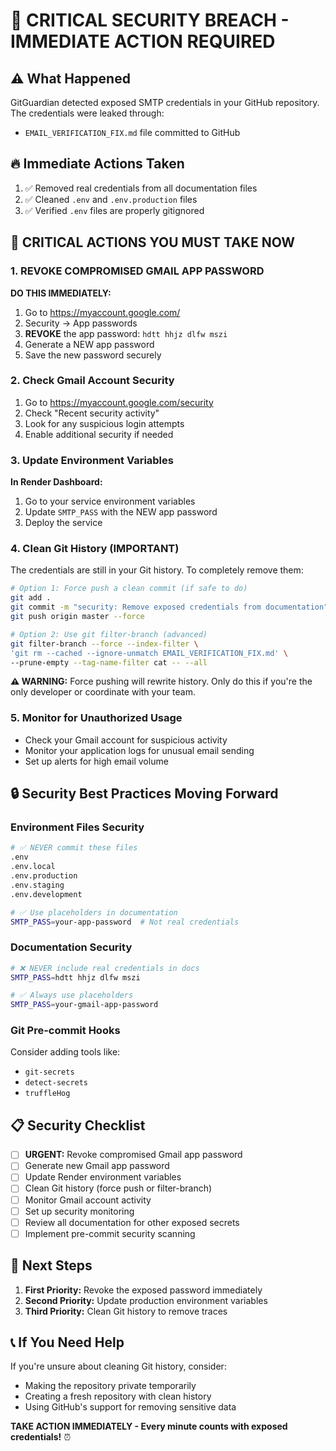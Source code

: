 # 🚨 CRITICAL SECURITY BREACH - IMMEDIATE ACTION REQUIRED

## ⚠️ **What Happened**
GitGuardian detected exposed SMTP credentials in your GitHub repository. The credentials were leaked through:
- `EMAIL_VERIFICATION_FIX.md` file committed to GitHub

## 🔥 **Immediate Actions Taken**
1. ✅ Removed real credentials from all documentation files
2. ✅ Cleaned `.env` and `.env.production` files
3. ✅ Verified `.env` files are properly gitignored

## 🚨 **CRITICAL ACTIONS YOU MUST TAKE NOW**

### 1. **REVOKE COMPROMISED GMAIL APP PASSWORD**
**DO THIS IMMEDIATELY:**
1. Go to https://myaccount.google.com/
2. Security → App passwords
3. **REVOKE** the app password: `hdtt hhjz dlfw mszi`
4. Generate a NEW app password
5. Save the new password securely

### 2. **Check Gmail Account Security**
1. Go to https://myaccount.google.com/security
2. Check "Recent security activity"
3. Look for any suspicious login attempts
4. Enable additional security if needed

### 3. **Update Environment Variables**
**In Render Dashboard:**
1. Go to your service environment variables
2. Update `SMTP_PASS` with the NEW app password
3. Deploy the service

### 4. **Clean Git History (IMPORTANT)**
The credentials are still in your Git history. To completely remove them:

```bash
# Option 1: Force push a clean commit (if safe to do)
git add .
git commit -m "security: Remove exposed credentials from documentation"
git push origin master --force

# Option 2: Use git filter-branch (advanced)
git filter-branch --force --index-filter \
'git rm --cached --ignore-unmatch EMAIL_VERIFICATION_FIX.md' \
--prune-empty --tag-name-filter cat -- --all
```

**⚠️ WARNING:** Force pushing will rewrite history. Only do this if you're the only developer or coordinate with your team.

### 5. **Monitor for Unauthorized Usage**
- Check your Gmail account for suspicious activity
- Monitor your application logs for unusual email sending
- Set up alerts for high email volume

## 🔒 **Security Best Practices Moving Forward**

### Environment Files Security
```bash
# ✅ NEVER commit these files
.env
.env.local
.env.production
.env.staging
.env.development

# ✅ Use placeholders in documentation
SMTP_PASS=your-app-password  # Not real credentials
```

### Documentation Security
```bash
# ❌ NEVER include real credentials in docs
SMTP_PASS=hdtt hhjz dlfw mszi

# ✅ Always use placeholders
SMTP_PASS=your-gmail-app-password
```

### Git Pre-commit Hooks
Consider adding tools like:
- `git-secrets`
- `detect-secrets`
- `truffleHog`

## 📋 **Security Checklist**

- [ ] **URGENT:** Revoke compromised Gmail app password
- [ ] Generate new Gmail app password
- [ ] Update Render environment variables
- [ ] Clean Git history (force push or filter-branch)
- [ ] Monitor Gmail account activity
- [ ] Set up security monitoring
- [ ] Review all documentation for other exposed secrets
- [ ] Implement pre-commit security scanning

## 🎯 **Next Steps**

1. **First Priority:** Revoke the exposed password immediately
2. **Second Priority:** Update production environment variables
3. **Third Priority:** Clean Git history to remove traces

## 📞 **If You Need Help**
If you're unsure about cleaning Git history, consider:
- Making the repository private temporarily
- Creating a fresh repository with clean history
- Using GitHub's support for removing sensitive data

**TAKE ACTION IMMEDIATELY - Every minute counts with exposed credentials!** ⏰
